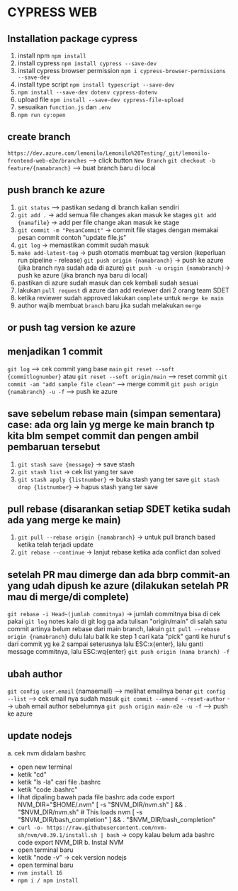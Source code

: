 CYPRESS WEB
================================

Installation package cypress
----------------------------
1. install npm `npm install`
2. install cypress `npm install cypress --save-dev`
3. install cypress browser permission `npm i cypress-browser-permissions --save-dev`
4. install type script `npm install typescript --save-dev`
5. `npm install --save-dev dotenv cypress-dotenv`
6. upload file `npm install --save-dev cypress-file-upload`
7. sesuaikan `function.js` dan `.env`
8. `npm run cy:open`
   <!-- `npx cypress open` untuk menjalankan semua testing sekaligus -->
   <!-- `./node_modules/.bin/cypress open` untuk menjalankan spesific test file -->

create branch 
-------------
`https://dev.azure.com/lemonilo/Lemonilo%20Testing/_git/lemonilo-frontend-web-e2e/branches` --> click button `New Branch`
`git checkout -b feature/{namabranch}` --> buat branch baru di local

push branch ke azure
--------------------
1. `git status` --> pastikan sedang di branch kalian sendiri
2. `git add .` -> add semua file changes akan masuk ke stages
   `git add {namafile}` -> add per file change akan masuk ke stage
3. `git commit -m "PesanCommit"` ->  commit file stages dengan memakai pesan commit contoh "update file.js"
4. `git log` -> memastikan commit sudah masuk
5. `make add-latest-tag` ->  push otomatis membuat tag version (keperluan run pipeline - release)
   `git push origin {namabranch}` -> push ke azure (jika branch nya sudah ada di azure)
   `git push -u origin {namabranch}`-> push ke azure (jika branch nya baru di local)
6. pastikan di azure sudah masuk dan cek kembali sudah sesuai
7. lakukan `pull request` di azure dan add reviewer dari 2 orang team SDET
8. ketika reviewer sudah approved lakukan `complete` untuk `merge ke main`
9. author wajib membuat `branch` baru jika sudah melakukan `merge`

or push tag version ke azure
----------------------------
<!-- `git tag` -> lihat tag -->
<!-- `git fetch --tag` -> fetch tag list -->
<!-- `git tag -a "veriontag" -m "versiontag"` -> buat tag terbaru -->
<!-- `git push origin tag {versiontag}` -> push tag ke azure -->

menjadikan 1 commit
-------------------
`git log` --> cek commit yang base `main`
`git reset --soft {commitlognumber}` atau `git reset --soft origin/main` --> reset commit 
`git commit -am "add sample file clean"` --> merge commit
`git push origin {namabranch} -u -f` --> push ke azure
<!-- sebelum jadiin 1 commitan, di pull rebase dulu ketika di git log tidak ada main-nya, lalu jalanin perintah git reset, setelah itu git commit, cek di git log kalo udah jadi 1, lalu langsung Push ke azure pakai make add latest tag -->

save sebelum rebase main (simpan sementara) 
case: ada org lain yg merge ke main branch tp kita blm sempet commit dan pengen ambil pembaruan tersebut
-----------------------------------------------------------------------------------------------
1. `git stash save {message}` -> save stash
2. `git stash list` -> cek list yang ter save
3. `git stash apply {listnumber}` -> buka stash yang ter save
   `git stash drop {listnumber}` -> hapus stash yang ter save

pull rebase (disarankan setiap SDET ketika sudah ada yang merge ke main)
-------------------------------------------------------------------
1. `git pull --rebase origin {namabranch}` -> untuk pull branch based ketika telah terjadi update
2. `git rebase --continue` -> lanjut rebase ketika ada conflict dan solved

setelah PR mau dimerge dan ada bbrp commit-an yang udah dipush ke azure (dilakukan setelah PR mau di merge/di complete)       
----------------------------------------------------------------------------------------------------
`git rebase -i Head~(jumlah commitnya)` -> jumlah commitnya bisa di cek pakai `git log` notes kalo di git log ga ada tulisan "origin/main" di salah satu commit artinya belum rebase dari main branch, lakuin `git pull --rebase origin {namabranch}` dulu lalu balik ke step 1
cari kata "pick" ganti ke huruf s dari commit yg ke 2 sampai seterusnya 
lalu ESC:x{enter}, lalu ganti message commitnya, lalu ESC:wq{enter}
`git push origin (nama branch) -f`

ubah author
------------
`git config user.email` {namaemail} --> melihat emailnya benar
`git config --list` --> cek email nya sudah masuk
`git commit --amend --reset-author` --> ubah email author sebelumnya
`git push origin main-e2e -u -f` --> push ke azure

update nodejs
------------
a. cek nvm didalam bashrc
 - open new terminal
 - ketik "cd"
 - ketik "ls -la" cari file .bashrc
 - ketik "code .bashrc"
 - lihat dipaling bawah pada file bashrc ada code
        export NVM_DIR="$HOME/.nvm"
        [ -s "$NVM_DIR/nvm.sh" ] && \. "$NVM_DIR/nvm.sh"  # This loads nvm
        [ -s "$NVM_DIR/bash_completion" ] && \. "$NVM_DIR/bash_completion"
 - `curl -o- https://raw.githubusercontent.com/nvm-sh/nvm/v0.39.1/install.sh | bash` -> copy kalau belum ada bashrc code export NVM_DIR
b. Instal NVM
 - open terminal baru
 - ketik "node -v" -> cek version nodejs
 - open terminal baru
 - `nvm install 16`
 - `npm i / npm install`
